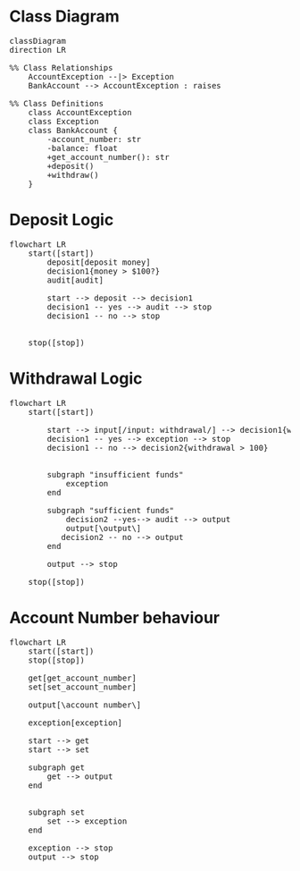 # Class Diagram
<pre class='mermaid'>
classDiagram
direction LR

%% Class Relationships
    AccountException --|> Exception
    BankAccount --> AccountException : raises

%% Class Definitions
    class AccountException
    class Exception
    class BankAccount {
        -account_number: str
        -balance: float
        +get_account_number(): str
        +deposit()
        +withdraw()
    }
</pre>

# Deposit Logic
<pre class='mermaid'>
flowchart LR
    start([start])
        deposit[deposit money]
        decision1{money > $100?}
        audit[audit]

        start --> deposit --> decision1
        decision1 -- yes --> audit --> stop
        decision1 -- no --> stop


    stop([stop])
</pre>

# Withdrawal Logic
<pre class='mermaid'>
flowchart LR
    start([start])

        start --> input[/input: withdrawal/] --> decision1{withdrawal > balance}
        decision1 -- yes --> exception --> stop
        decision1 -- no --> decision2{withdrawal > 100}
        
        
        subgraph "insufficient funds"
            exception
        end

        subgraph "sufficient funds"
            decision2 --yes--> audit --> output
            output[\output\]
           decision2 -- no --> output
        end

        output --> stop

    stop([stop])
</pre>

# Account Number behaviour
<pre class='mermaid'>
flowchart LR
    start([start])
    stop([stop])

    get[get_account_number]
    set[set_account_number]
    
    output[\account number\]
    
    exception[exception]

    start --> get
    start --> set
    
    subgraph get 
        get --> output
    end

    
    subgraph set 
        set --> exception
    end

    exception --> stop
    output --> stop
    
</pre>